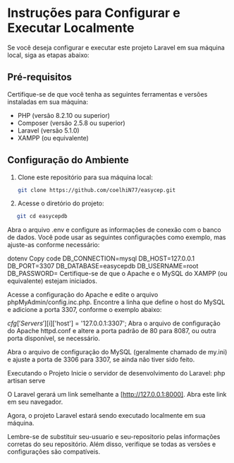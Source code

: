 # Instruções para Configurar e Executar Localmente

Se você deseja configurar e executar este projeto Laravel em sua máquina local, siga as etapas abaixo:

## Pré-requisitos

Certifique-se de que você tenha as seguintes ferramentas e versões instaladas em sua máquina:

-   PHP (versão 8.2.10 ou superior)
-   Composer (versão 2.5.8 ou superior)
-   Laravel (versão 5.1.0)
-   XAMPP (ou equivalente)

## Configuração do Ambiente

1. Clone este repositório para sua máquina local:

    ```bash
    git clone https://github.com/coelhiN77/easycep.git
    ```

2. Acesse o diretório do projeto:

```bash
   git cd easycepdb
```

Abra o arquivo .env e configure as informações de conexão com o banco de dados. Você pode usar as seguintes configurações como exemplo, mas ajuste-as conforme necessário:

dotenv
Copy code
DB_CONNECTION=mysql
DB_HOST=127.0.0.1
DB_PORT=3307
DB_DATABASE=easycepdb
DB_USERNAME=root
DB_PASSWORD=
Certifique-se de que o Apache e o MySQL do XAMPP (ou equivalente) estejam iniciados.

Acesse a configuração do Apache e edite o arquivo phpMyAdmin/config.inc.php. Encontre a linha que define o host do MySQL e adicione a porta 3307, conforme o exemplo abaixo:

$cfg['Servers'][$i]['host'] = '127.0.0.1:3307';
Abra o arquivo de configuração do Apache httpd.conf e altere a porta padrão de 80 para 8087, ou outra porta disponível, se necessário.

Abra o arquivo de configuração do MySQL (geralmente chamado de my.ini) e ajuste a porta de 3306 para 3307, se ainda não tiver sido feito.

Executando o Projeto
Inicie o servidor de desenvolvimento do Laravel:
php artisan serve

O Laravel gerará um link semelhante a [http://127.0.0.1:8000]. Abra este link em seu navegador.

Agora, o projeto Laravel estará sendo executado localmente em sua máquina.

Lembre-se de substituir seu-usuario e seu-repositorio pelas informações corretas do seu repositório. Além disso, verifique se todas as versões e configurações são compatíveis.
